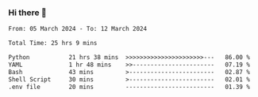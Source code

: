 ### Hi there 👋

<!--
**ututono/ututono** is a ✨ _special_ ✨ repository because its `README.md` (this file) appears on your GitHub profile.

Here are some ideas to get you started:

- 🔭 I’m currently working on ...
- 🌱 I’m currently learning ...
- 👯 I’m looking to collaborate on ...
- 🤔 I’m looking for help with ...
- 💬 Ask me about ...
- 📫 How to reach me: ...
- 😄 Pronouns: ...
- ⚡ Fun fact: ...
-->



<!--START_SECTION:waka-->

```txt
From: 05 March 2024 - To: 12 March 2024

Total Time: 25 hrs 9 mins

Python           21 hrs 38 mins  >>>>>>>>>>>>>>>>>>>>>>---   86.00 %
YAML             1 hr 48 mins    >>-----------------------   07.19 %
Bash             43 mins         >------------------------   02.87 %
Shell Script     30 mins         >------------------------   02.01 %
.env file        20 mins         -------------------------   01.39 %
```

<!--END_SECTION:waka-->
